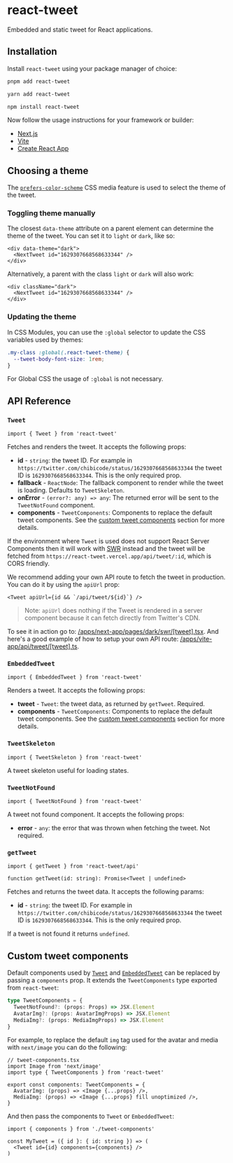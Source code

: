 # react-tweet

Embedded and static tweet for React applications.

## Installation

Install `react-tweet` using your package manager of choice:

```bash
pnpm add react-tweet
```

```bash
yarn add react-tweet
```

```bash
npm install react-tweet
```

Now follow the usage instructions for your framework or builder:

- [Next.js](/apps/next-app/readme.md)
- [Vite](/apps/vite-app/readme.md)
- [Create React App](/apps/create-react-app/readme.md)

## Choosing a theme

The [`prefers-color-scheme`](https://developer.mozilla.org/en-US/docs/Web/CSS/@media/prefers-color-scheme) CSS media feature is used to select the theme of the tweet.

### Toggling theme manually

The closest `data-theme` attribute on a parent element can determine the theme of the tweet. You can set it to `light` or `dark`, like so:

```tsx
<div data-theme="dark">
  <NextTweet id="1629307668568633344" />
</div>
```

Alternatively, a parent with the class `light` or `dark` will also work:

```tsx
<div className="dark">
  <NextTweet id="1629307668568633344" />
</div>
```

### Updating the theme

In CSS Modules, you can use the `:global` selector to update the CSS variables used by themes:

```css
.my-class :global(.react-tweet-theme) {
  --tweet-body-font-size: 1rem;
}
```

For Global CSS the usage of `:global` is not necessary.

## API Reference

### `Tweet`

```tsx
import { Tweet } from 'react-tweet'
```

Fetches and renders the tweet. It accepts the following props:

- **id** - `string`: the tweet ID. For example in `https://twitter.com/chibicode/status/1629307668568633344` the tweet ID is `1629307668568633344`. This is the only required prop.
- **fallback** - `ReactNode`: The fallback component to render while the tweet is loading. Defaults to `TweetSkeleton`.
- **onError** - `(error?: any) => any`: The returned error will be sent to the `TweetNotFound` component.
- **components** - `TweetComponents`: Components to replace the default tweet components. See the [custom tweet components](#custom-tweet-components) section for more details.

If the environment where `Tweet` is used does not support React Server Components then it will work with [SWR](https://swr.vercel.app/) instead and the tweet will be fetched from `https://react-tweet.vercel.app/api/tweet/:id`, which is CORS friendly.

We recommend adding your own API route to fetch the tweet in production. You can do it by using the `apiUrl` prop:

```tsx
<Tweet apiUrl={id && `/api/tweet/${id}`} />
```

> Note: `apiUrl` does nothing if the Tweet is rendered in a server component because it can fetch directly from Twitter's CDN.

To see it in action go to: [/apps/next-app/pages/dark/swr/[tweet].tsx](/apps/next-app/pages/dark/swr/[tweet].tsx). And here's a good example of how to setup your own API route: [/apps/vite-app/api/tweet/[tweet].ts](/apps/vite-app/api/tweet/[tweet].ts).

### `EmbeddedTweet`

```tsx
import { EmbeddedTweet } from 'react-tweet'
```

Renders a tweet. It accepts the following props:

- **tweet** - `Tweet`: the tweet data, as returned by `getTweet`. Required.
- **components** - `TweetComponents`: Components to replace the default tweet components. See the [custom tweet components](#custom-tweet-components) section for more details.

### `TweetSkeleton`

```tsx
import { TweetSkeleton } from 'react-tweet'
```

A tweet skeleton useful for loading states.

### `TweetNotFound`

```tsx
import { TweetNotFound } from 'react-tweet'
```

A tweet not found component. It accepts the following props:

- **error** - `any`: the error that was thrown when fetching the tweet. Not required.

### `getTweet`

```tsx
import { getTweet } from 'react-tweet/api'

function getTweet(id: string): Promise<Tweet | undefined>
```

Fetches and returns the tweet data. It accepts the following params:

- **id** - `string`: the tweet ID. For example in `https://twitter.com/chibicode/status/1629307668568633344` the tweet ID is `1629307668568633344`. This is the only required prop.

If a tweet is not found it returns `undefined`.

## Custom tweet components

Default components used by [`Tweet`](#tweet) and [`EmbeddedTweet`](#embeddedtweet) can be replaced by passing a `components` prop. It extends the `TweetComponents` type exported from `react-tweet`:

```ts
type TweetComponents = {
  TweetNotFound?: (props: Props) => JSX.Element
  AvatarImg?: (props: AvatarImgProps) => JSX.Element
  MediaImg?: (props: MediaImgProps) => JSX.Element
}
```

For example, to replace the default `img` tag used for the avatar and media with `next/image` you can do the following:

```tsx
// tweet-components.tsx
import Image from 'next/image'
import type { TweetComponents } from 'react-tweet'

export const components: TweetComponents = {
  AvatarImg: (props) => <Image {...props} />,
  MediaImg: (props) => <Image {...props} fill unoptimized />,
}
```

And then pass the components to `Tweet` or `EmbeddedTweet`:

```tsx
import { components } from './tweet-components'

const MyTweet = ({ id }: { id: string }) => (
  <Tweet id={id} components={components} />
)
```
